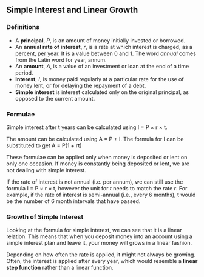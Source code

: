 Simple Interest and Linear Growth
-------

### Definitions

* A **principal**, *P*, is an amount of money initially invested or borrowed.
* An **annual rate of interest**, *r*, is a rate at which interest is charged, as a percent, per year. It is a value between 0 and 1. The word *annual* comes from the Latin word for year, annum.
* An **amount**, *A*, is a value of an investment or loan at the end of a time period. 
* **Interest**, *I*, is money paid regularly at a particular rate for the use of money lent, or for delaying the repayment of a debt.
* **Simple interest** is interest calculated only on the original principal, as opposed to the current amount.


### Formulae

Simple interest after t years can be calculated using I = P × r × t.

The amount can be calculated using A = P + I. The formula for I can be substituted to get A = P(1 + rt)

These formulae can be applied only when money is deposited or lent on only one occasion. If money is constantly being deposited or lent, we are not dealing with simple interest. 

If the rate of interest is not annual (i.e. per annum), we can still use the formula I = P × r × t, however the unit for *t* needs to match the rate *r*. For example, if the rate of interest is semi-annual (i.e., every 6 months), t would be the number of 6 month intervals that have passed.


### Growth of Simple Interest

Looking at the formula for simple interest, we can see that it is a linear relation. This means that when you deposit money into an account using a simple interest plan and leave it, your money will grows in a linear fashion.

Depending on how often the rate is applied, it might not always be growing. Often, the interest is applied after every year, which would resemble a **linear step function** rather than a linear function.
